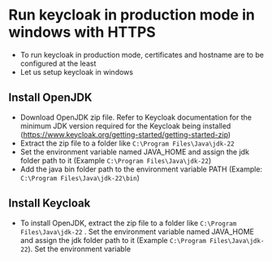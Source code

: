 # Run keycloak in production mode in windows with HTTPS

* To run keycloak in production mode, certificates and hostname are to be configured at the least
* Let us setup keycloak in windows

## Install OpenJDK
* Download OpenJDK zip file. Refer to Keycloak documentation for the minimum JDK version required for the Keycloak being installed (https://www.keycloak.org/getting-started/getting-started-zip)
* Extract the zip file to a folder like `C:\Program Files\Java\jdk-22`
* Set the environment variable named JAVA_HOME and assign the jdk folder path to it (Example  `C:\Program Files\Java\jdk-22`)
* Add the java bin folder path to the environment variable PATH (Example: `C:\Program Files\Java\jdk-22\bin`)

## Install Keycloak
* To install OpenJDK, extract the zip file to a folder like `C:\Program Files\Java\jdk-22` . Set the environment variable named JAVA_HOME and assign the jdk folder path to it (Example  `C:\Program Files\Java\jdk-22`). Set the environment variable
<!--stackedit_data:
eyJoaXN0b3J5IjpbNzEyNDE4MjY2XX0=
-->